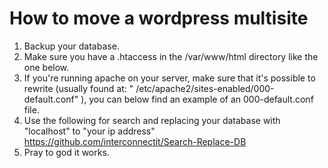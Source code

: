 # How to move a wordpress multisite

1. Backup your database.
2. Make sure you have a .htaccess in the /var/www/html directory like the one below.
3. If you're running apache on your server, make sure that it's possible to rewrite (usually found at: " /etc/apache2/sites-enabled/000-default.conf" ), you can below find an example of an 000-default.conf file. 
4. Use the following for search and replacing your database with "localhost" to "your ip address" https://github.com/interconnectit/Search-Replace-DB
5. Pray to god it works.
  
